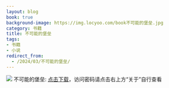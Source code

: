 ```yaml
---
layout: blog
book: true
background-image: https://img.locyoo.com/book不可能的堡垒.jpg
category: 书籍
title: 不可能的堡垒
tags:
- 书籍
- 小说
redirect_from:
  - /2024/03/不可能的堡垒/
---
```

![](https://img.locyoo.com/book不可能的堡垒.jpg)
不可能的堡垒: <a name = "ref1" href="https://url18.ctfile.com/f/50983618-1363199012-1c74ef?p=3619">点击下载</a>，访问密码请点击右上方“关于”自行查看